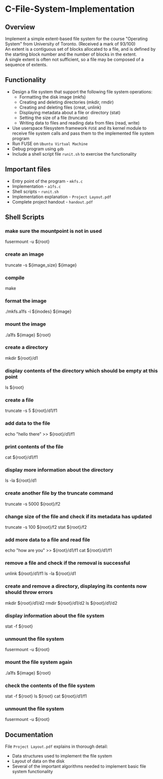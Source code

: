 # C-File-System-Implementation
## Overview
Implement a simple extent-based file system for the course "Operating System" from University of Toronto. (Received a mark of 93/100)\
An extent is a contiguous set of blocks allocated to a file, and is defined by the starting block number and the number of blocks in the extent.\
A single extent is often not sufficient, so a file may be composed of a sequence of extents.

## Functionality
- Design a file system that support the following file system operations:
    * Formatting the disk image (mkfs)
    * Creating and deleting directories (mkdir, rmdir)
    * Creating and deleting files (creat, unlink)
    * Displaying metadata about a file or directory (stat)
    * Setting the size of a file (truncate)
    * Writing data to files and reading data from files (read, write)
- Use userspace filesystem framework `FUSE` and its kernel module to receive file system calls and pass them to the implemented file system program
- Run FUSE on `Ubuntu Virtual Machine`
- Debug program using `gdb`
- Include a shell script file `runit.sh` to exercise the functionality

## Important files
- Entry point of the program - `mkfs.c`
- Implementation - `a1fs.c`
- Shell scripts - `runit.sh`
- Implementation explanation - `Project Layout.pdf`
- Complete project handout - `handout.pdf`

## Shell Scripts
### make sure the mountpoint is not in used
fusermount -u ${root}

### create an image
truncate -s ${image_size} ${image}

### compile
make

### format the image
./mkfs.a1fs -i ${inodes} ${image}

### mount the image
./a1fs ${image} ${root}

### create a directory
mkdir ${root}/d1

### display contents of the directory which should be empty at this point
ls ${root}

### create a file
truncate -s 5 ${root}/d1/f1

### add data to the file
echo "hello there" >> ${root}/d1/f1

### print contents of the file
cat ${root}/d1/f1

### display more information about the directory
ls -la ${root}/d1

### create another file by the truncate command
truncate -s 5000 ${root}/f2

### change size of the file and check if its metadata has updated
truncate -s 100 ${root}/f2
stat ${root}/f2

### add more data to a file and read file
echo "how are you" >> ${root}/d1/f1
cat ${root}/d1/f1

### remove a file and check if the removal is successful
unlink ${root}/d1/f1
ls -la ${root}/d1

### create and remove a directory, displaying its contents now should throw errors
mkdir ${root}/d1/d2
rmdir ${root}/d1/d2
ls ${root}/d1/d2

### display information about the file system
stat -f ${root}

### unmount the file system
fusermount -u ${root}

### mount the file system again
./a1fs ${image} ${root}

### check the contents of the file system
stat -f ${root}
ls ${root}
cat ${root}/d1/f1

### unmount the file system
fusermount -u ${root}

## Documentation
File `Project Layout.pdf` explains in thorough detail:
- Data structures used to implement the file system
- Layout of data on the disk
- Several of the important algorithms needed to implement basic file system functionality
